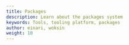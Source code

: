 ```yaml
---
title: Packages
description: Learn about the packages system
keywords: Tools, tooling platform, packages
author: einari, woksin
weight: 10
---
```


